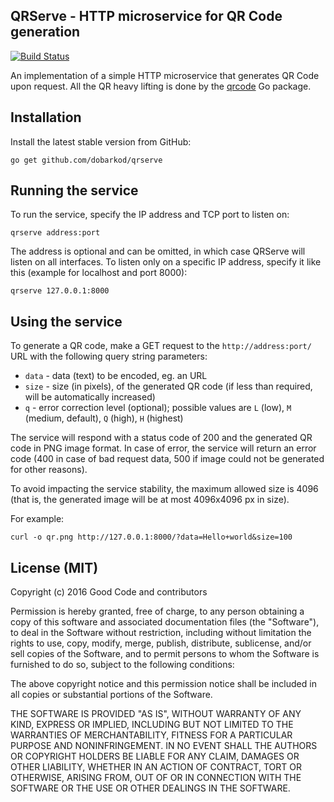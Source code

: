## QRServe - HTTP microservice for QR Code generation

[![Build Status](https://travis-ci.org/dobarkod/qrserve.svg?branch=master)](https://travis-ci.org/dobarkod/qrserve)

An implementation of a simple HTTP microservice that generates
QR Code upon request. All the QR heavy lifting is done by the
[qrcode](https://github.com/skip2/go-qrcode/) Go package.

## Installation

Install the latest stable version from GitHub:

    go get github.com/dobarkod/qrserve

## Running the service

To run the service, specify the IP address and TCP port to listen on:

    qrserve address:port

The address is optional and can be omitted, in which case QRServe will listen
on all interfaces. To listen only on a specific IP address, specify it like
this (example for localhost and port 8000):

    qrserve 127.0.0.1:8000

## Using the service

To generate a QR code, make a GET request to the `http://address:port/` URL
with the following query string parameters:

* `data` - data (text) to be encoded, eg. an URL
* `size` - size (in pixels), of the generated QR code (if less than required, will be automatically increased)
* `q` - error correction level (optional); possible values are `L` (low), `M` (medium, default), `Q` (high), `H` (highest)

The service will respond with a status code of 200 and the generated QR
code in PNG image format. In case of error, the service will return an
error code (400 in case of bad request data, 500 if image could not be generated
for other reasons).

To avoid impacting the service stability, the maximum allowed size is 4096
(that is, the generated image will be at most 4096x4096 px in size).


For example:

    curl -o qr.png http://127.0.0.1:8000/?data=Hello+world&size=100

## License (MIT)

Copyright (c) 2016 Good Code and contributors

Permission is hereby granted, free of charge, to any person obtaining a copy
of this software and associated documentation files (the "Software"), to deal
in the Software without restriction, including without limitation the rights
to use, copy, modify, merge, publish, distribute, sublicense, and/or sell
copies of the Software, and to permit persons to whom the Software is
furnished to do so, subject to the following conditions:

The above copyright notice and this permission notice shall be included in all
copies or substantial portions of the Software.

THE SOFTWARE IS PROVIDED "AS IS", WITHOUT WARRANTY OF ANY KIND, EXPRESS OR
IMPLIED, INCLUDING BUT NOT LIMITED TO THE WARRANTIES OF MERCHANTABILITY,
FITNESS FOR A PARTICULAR PURPOSE AND NONINFRINGEMENT. IN NO EVENT SHALL THE
AUTHORS OR COPYRIGHT HOLDERS BE LIABLE FOR ANY CLAIM, DAMAGES OR OTHER
LIABILITY, WHETHER IN AN ACTION OF CONTRACT, TORT OR OTHERWISE, ARISING FROM,
OUT OF OR IN CONNECTION WITH THE SOFTWARE OR THE USE OR OTHER DEALINGS IN THE
SOFTWARE.
